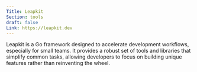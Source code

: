 ```yaml
---
Title: Leapkit
Section: tools
draft: false
Link: https://leapkit.dev
---
```


Leapkit is a Go framework designed to accelerate development workflows, especially for small teams. It provides a robust set of tools and libraries that simplify common tasks, allowing developers to focus on building unique features rather than reinventing the wheel.
